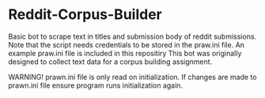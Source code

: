 # Reddit-Corpus-Builder

Basic bot to scrape text in titles and submission body of reddit submissions. Note that the script needs credentials 
to be stored in the praw.ini file. An example praw.ini file is included in this repositiry This bot was originally 
designed to collect text data for a corpus building assignment.

WARNING! prawn.ini file is only read on initialization. If changes are made to prawn.ini file ensure program runs initialization again.
